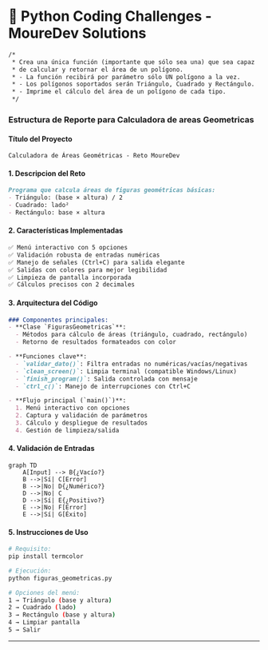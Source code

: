 
# 🐍 Python Coding Challenges - MoureDev Solutions

```txt
/*
 * Crea una única función (importante que sólo sea una) que sea capaz
 * de calcular y retornar el área de un polígono.
 * - La función recibirá por parámetro sólo UN polígono a la vez.
 * - Los polígonos soportados serán Triángulo, Cuadrado y Rectángulo.
 * - Imprime el cálculo del área de un polígono de cada tipo.
 */
```

### Estructura de Reporte para Calculadora de areas Geometricas

#### **Título del Proyecto**  
`Calculadora de Áreas Geométricas - Reto MoureDev`

#### **1. Descripcion del Reto**
```markdown
Programa que calcula áreas de figuras geométricas básicas:
- Triángulo: (base × altura) / 2
- Cuadrado: lado²
- Rectángulo: base × altura
```

#### **2. Características Implementadas**
```markdown
✅ Menú interactivo con 5 opciones  
✅ Validación robusta de entradas numéricas  
✅ Manejo de señales (Ctrl+C) para salida elegante  
✅ Salidas con colores para mejor legibilidad  
✅ Limpieza de pantalla incorporada  
✅ Cálculos precisos con 2 decimales  
```

#### **3. Arquitectura del Código**
```markdown
### Componentes principales:
- **Clase `FigurasGeometricas`**:
  - Métodos para cálculo de áreas (triángulo, cuadrado, rectángulo)
  - Retorno de resultados formateados con color

- **Funciones clave**:
  - `validar_dato()`: Filtra entradas no numéricas/vacías/negativas
  - `clean_screen()`: Limpia terminal (compatible Windows/Linux)
  - `finish_program()`: Salida controlada con mensaje
  - `ctrl_c()`: Manejo de interrupciones con Ctrl+C

- **Flujo principal (`main()`)**:
  1. Menú interactivo con opciones
  2. Captura y validación de parámetros
  3. Cálculo y despliegue de resultados
  4. Gestión de limpieza/salida
```

#### **4. Validación de Entradas**
```mermaid
graph TD
    A[Input] --> B{¿Vacío?}
    B -->|Sí| C[Error]
    B -->|No| D{¿Numérico?}
    D -->|No| C
    D -->|Sí| E{¿Positivo?}
    E -->|No| F[Error]
    E -->|Sí| G[Éxito]
```

#### **5. Instrucciones de Uso**
```bash
# Requisito:
pip install termcolor

# Ejecución:
python figuras_geometricas.py

# Opciones del menú:
1 → Triángulo (base y altura)
2 → Cuadrado (lado)
3 → Rectángulo (base y altura)
4 → Limpiar pantalla
5 → Salir
```

---